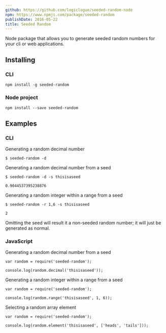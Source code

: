 ```yaml
---
github: https://github.com/logiclogue/seeded-random-node
npm: https://www.npmjs.com/package/seeded-random 
publishDate: 2016-05-22
title: Seeded Random
---
```


Node package that allows you to generate seeded random numbers for your cli or web applications.

## Installing

### CLI

`npm install -g seeded-random`

### Node project

`npm install --save seeded-random`

## Examples

### CLI

Generating a random decimal number

`$ seeded-random -d`

Generating a random decimal number from a seed

`$ seeded-random -d -s thisisaseed`

`0.9044537395238876`

Generating a random integer within a range from a seed

`$ seeded-random -r 1,6 -s thisisaseed`

`2`

Omitting the seed will result it a non-seeded random number; it will just be generated as normal.

### JavaScript

Generating a random decimal number from a seed

```
var random = require('seeded-random');

console.log(random.decimal('thisisaseed'));
```

Generating a random integer within a range from a seed

```
var random = require('seeded-random');

console.log(random.range('thisisaseed', 1, 6));
```

Selecting a random array element

```
var random = require('seeded-random');

console.log(random.element('thisisaseed', ['heads', 'tails']));
```
